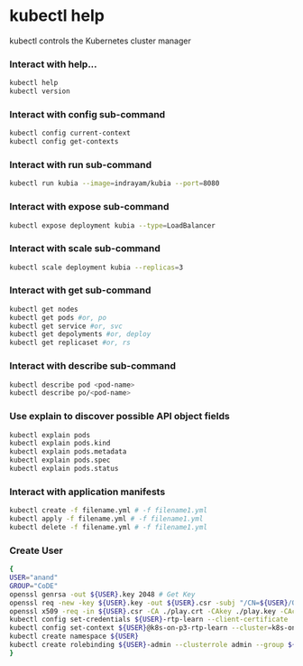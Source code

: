 # kubectl help
kubectl controls the Kubernetes cluster manager

### Interact with help...

```bash
kubectl help
kubectl version
```

### Interact with config sub-command

```bash
kubectl config current-context
kubectl config get-contexts
```

### Interact with run sub-command

```bash
kubectl run kubia --image=indrayam/kubia --port=8080
```

### Interact with expose sub-command

```bash
kubectl expose deployment kubia --type=LoadBalancer
```

### Interact with scale sub-command

```bash
kubectl scale deployment kubia --replicas=3
```

### Interact with get sub-command

```bash
kubectl get nodes
kubectl get pods #or, po
kubectl get service #or, svc
kubectl get depolyments #or, deploy
kubectl get replicaset #or, rs
```

### Interact with describe sub-command

```bash
kubectl describe pod <pod-name>
kubectl describe po/<pod-name>
```

### Use explain to discover possible API object fields

```bash
kubectl explain pods
kubectl explain pods.kind
kubectl explain pods.metadata
kubectl explain pods.spec
kubectl explain pods.status
```

### Interact with application manifests

```bash
kubectl create -f filename.yml # -f filename1.yml
kubectl apply -f filename.yml # -f filename1.yml
kubectl delete -f filename.yml # -f filename1.yml
```

### Create User

```bash
{
USER="anand"
GROUP="CoDE"
openssl genrsa -out ${USER}.key 2048 # Get Key
openssl req -new -key ${USER}.key -out ${USER}.csr -subj "/CN=${USER}/O=${GROUP}" # Create a CSR
openssl x509 -req -in ${USER}.csr -CA ./play.crt -CAkey ./play.key -CAcreateserial -out ${USER}.crt # Generate Certificate
kubectl config set-credentials ${USER}-rtp-learn --client-certificate ./${USER}.crt --client-key ./${USER}.key --embed-certs=true
kubectl config set-context ${USER}@k8s-on-p3-rtp-learn --cluster=k8s-on-p3-rtp-learn --user=${USER}-rtp-learn
kubectl create namespace ${USER}
kubectl create rolebinding ${USER}-admin --clusterrole admin --group ${GROUP} --namespace ${USER}
}
```
